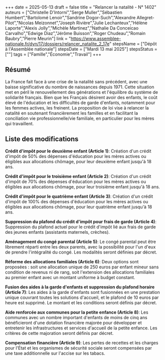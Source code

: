 +++
date = 2025-05-13
draft = false
title = "Relancer la natalité - N° 1402"
auteurs = ["Christelle D'Intorni","Serge Muller","Sébastien Humbert","Bartolomé Lenoir","Sandrine Dogor-Such","Alexandre Allegret-Pilot","Nicolas Meizonnet","Joseph Rivière","Julie Lechanteux","Hélène Laporte","Alexis Jolly","Michèle Martinez","Nathalie Da Conceicao Carvalho","Edwige Diaz","Jérôme Buisson","Roger Chudeau","Romain Baubry","Pierre Meurin"]
link = "https://www.assemblee-nationale.fr/dyn/17/dossiers/relancer_natalite_2_17e"
stepsName = ["Dépôt à l'Assemblée nationale"]
stepsDate = ["Mardi 13 mai 2025"]
stepsStatus = [""]
tags = ["Famille","Économie","Travail"]
+++

## Résumé

La France fait face à une crise de la natalité sans précédent, avec une baisse significative du nombre de naissances depuis 1971. Cette situation met en péril le renouvellement des générations et l'équilibre du système de solidarité français. Bien que les Français désirent avoir des enfants, le coût élevé de l'éducation et les difficultés de garde d'enfants, notamment pour les femmes actives, les freinent. La proposition de loi vise à relancer la natalité en soutenant financièrement les familles et en facilitant la conciliation vie professionnelle/vie familiale, en particulier pour les mères qui travaillent.

## Liste des modifications

**Crédit d'impôt pour le deuxième enfant (Article 1)**: Création d'un crédit d'impôt de 50% des dépenses d'éducation pour les mères actives ou éligibles aux allocations chômage, pour leur deuxième enfant jusqu'à 18 ans.

**Crédit d'impôt pour le troisième enfant (Article 2)**: Création d'un crédit d'impôt de 70% des dépenses d'éducation pour les mères actives ou éligibles aux allocations chômage, pour leur troisième enfant jusqu'à 18 ans.

**Crédit d'impôt pour le quatrième enfant (Article 3)**: Création d'un crédit d'impôt de 100% des dépenses d'éducation pour les mères actives ou éligibles aux allocations chômage, pour leur quatrième enfant jusqu'à 18 ans.

**Suppression du plafond du crédit d'impôt pour frais de garde (Article 4)**: Suppression du plafond actuel pour le crédit d'impôt lié aux frais de garde des jeunes enfants (assistants maternels, crèches).

**Aménagement du congé parental (Article 5)**: Le congé parental peut être librement réparti entre les deux parents, avec la possibilité pour l'un d'eux de prendre l'intégralité du congé. Les modalités seront définies par décret.

**Réforme des allocations familiales (Article 6)**: Deux options sont proposées : soit une allocation unique de 250 euros par enfant mineur sans condition de revenus ni de rang, soit l'extension des allocations familiales au premier enfant avec un montant uniforme à budget constant.

**Fusion des aides à la garde d'enfants et suppression du plafond horaire (Article 7)**: Les aides à la garde d'enfants sont fusionnées en une prestation unique couvrant toutes les solutions d'accueil, et le plafond de 10 euros par heure est supprimé. Le montant et les conditions seront définis par décret.

**Aide renforcée aux communes pour la petite enfance (Article 8)**: Les communes avec un nombre important d'enfants de moins de cinq ans bénéficieront d'une dotation financière majorée pour développer et entretenir les infrastructures et services d'accueil de la petite enfance. Les critères de cette majoration seront définis par décret.

**Compensation financière (Article 9)**: Les pertes de recettes et les charges pour l'État et les organismes de sécurité sociale seront compensées par une taxe additionnelle sur l'accise sur les tabacs.
